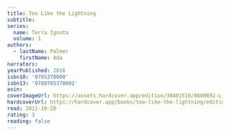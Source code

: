 ```yaml
---
title: Too Like the Lightning
subtitle:
series:
  name: Terra Ignota
  volume: 1
authors:
  - lastName: Palmer
    firstName: Ada
narrators:
yearPublished: 2016
isbn10: '0765378000'
isbn13: '9780765378002'
asin:
coverImageUrl: https://assets.hardcover.app/edition/30401516/8600692-L.jpg
hardcoverUrl: https://hardcover.app/books/too-like-the-lightning/editions/30401516
read: 2021-10-28
rating: 3
reading: false
---
```

